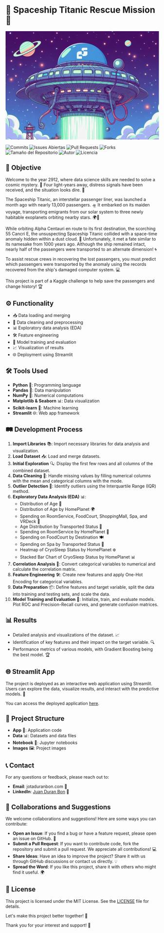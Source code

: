 # 🚀 Spaceship Titanic Rescue Mission 🌌

![Spaceship](images/nave.png)

![Commits](https://img.shields.io/github/commit-activity/m/Jotis86/Spaceship-Titanic-Rescue-Mission)
![Issues Abiertas](https://img.shields.io/github/issues/Jotis86/Spaceship-Titanic-Rescue-Mission)
![Pull Requests](https://img.shields.io/github/issues-pr/Jotis86/Spaceship-Titanic-Rescue-Mission)
![Forks](https://img.shields.io/github/forks/Jotis86/Spaceship-Titanic-Rescue-Mission)
![Tamaño del Repositorio](https://img.shields.io/github/repo-size/Jotis86/Spaceship-Titanic-Rescue-Mission)
![Autor](https://img.shields.io/badge/Autor-Juan%20Duran%20Bon-blue)
![Licencia](https://img.shields.io/github/license/Jotis86/Spaceship-Titanic-Rescue-Mission)

## 🎯 Objective
Welcome to the year 2912, where data science skills are needed to solve a cosmic mystery. 🌠 Four light-years away, distress signals have been received, and the situation looks dire. 🚨

The Spaceship Titanic, an interstellar passenger liner, was launched a month ago with nearly 13,000 passengers. 🛸 It embarked on its maiden voyage, transporting emigrants from our solar system to three newly habitable exoplanets orbiting nearby stars. 🌍🌟

While orbiting Alpha Centauri en route to its first destination, the scorching 55 Cancri E, the unsuspecting Spaceship Titanic collided with a space-time anomaly hidden within a dust cloud. 🌌 Unfortunately, it met a fate similar to its namesake from 1000 years ago. Although the ship remained intact, nearly half of the passengers were transported to an alternate dimension! 🌀

To assist rescue crews in recovering the lost passengers, you must predict which passengers were transported by the anomaly using the records recovered from the ship's damaged computer system. 💻

This project is part of a Kaggle challenge to help save the passengers and change history! 🏆

## ⚙️ Functionality
- 📥 Data loading and merging
- 🧹 Data cleaning and preprocessing
- 📊 Exploratory data analysis (EDA)
- 🛠️ Feature engineering
- 🤖 Model training and evaluation
- 📈 Visualization of results
- 🌐 Deployment using Streamlit

## 🛠️ Tools Used
- **Python** 🐍: Programming language
- **Pandas** 🐼: Data manipulation
- **NumPy** 🔢: Numerical computations
- **Matplotlib & Seaborn** 📊: Data visualization
- **Scikit-learn** 🤖: Machine learning
- **Streamlit** 🌐: Web app framework

## 🛤️ Development Process
1. **Import Libraries** 📚: Import necessary libraries for data analysis and visualization.
2. **Load Dataset** 📥: Load and merge datasets.
3. **Initial Exploration** 🔍: Display the first few rows and all columns of the combined dataset.
4. **Data Cleaning** 🧹: Handle missing values by filling numerical columns with the mean and categorical columns with the mode.
5. **Outlier Detection** 🚨: Identify outliers using the Interquartile Range (IQR) method.
6. **Exploratory Data Analysis (EDA)** 📊:
   - Distribution of Age 🎂
   - Distribution of Age by HomePlanet 🌍
   - Spending on RoomService, FoodCourt, ShoppingMall, Spa, and VRDeck 💸
   - Age Distribution by Transported Status 🚀
   - Spending on RoomService by HomePlanet 🏨
   - Spending on FoodCourt by Destination 🍽️
   - Spending on Spa by Transported Status 🧖
   - Heatmap of CryoSleep Status by HomePlanet ❄️
   - Stacked Bar Chart of CryoSleep Status by HomePlanet 📊
7. **Correlation Analysis** 🔗: Convert categorical variables to numerical and calculate the correlation matrix.
8. **Feature Engineering** 🛠️: Create new features and apply One-Hot Encoding for categorical variables.
9. **Data Preparation** 📦: Define features and target variable, split the data into training and testing sets, and scale the data.
10. **Model Training and Evaluation** 🤖: Initialize, train, and evaluate models. Plot ROC and Precision-Recall curves, and generate confusion matrices.

## 📊 Results
- Detailed analysis and visualizations of the dataset. 📈
- Identification of key features and their impact on the target variable. 🔍
- Performance metrics of various models, with Gradient Boosting being the best model. 🏆

## 🌐 Streamlit App
The project is deployed as an interactive web application using Streamlit. Users can explore the data, visualize results, and interact with the predictive models. 🌟

You can access the deployed application [here](https://spaceship-titanic-rescue-mission-jldmxrnem3ltcymgjjeggk.streamlit.app/).

## 📁 Project Structure
- **App** 📂: Application code
- **Data** 📊: Datasets and data files
- **Notebook** 📓: Jupyter notebooks
- **Images** 🖼️: Project images

## 📞 Contact
For any questions or feedback, please reach out to:
- **Email**: jotaduranbon.com 📧
- **LinkedIn**: [Juan Duran Bon](https://www.linkedin.com/in/juan-duran-bon) 🔗

## 🤝 Collaborations and Suggestions
We welcome collaborations and suggestions! Here are some ways you can contribute:
- **Open an Issue**: If you find a bug or have a feature request, please open an issue on GitHub. 🐛
- **Submit a Pull Request**: If you want to contribute code, fork the repository and submit a pull request. We appreciate all contributions! 💻
- **Share Ideas**: Have an idea to improve the project? Share it with us through GitHub discussions or contact us directly. 💡
- **Spread the Word**: If you like this project, share it with others who might find it useful. 🌍


## 📜 License
This project is licensed under the MIT License. See the [LICENSE](LICENSE) file for details.


Let's make this project better together! 🌟

Thank you for your interest and support! 🚀




